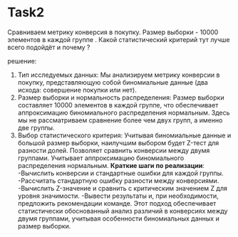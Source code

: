 # Task2

Сравниваем метрику конверсия в покупку. Размер выборки - 10000 элементов в каждой группе . Какой статистический критерий тут лучше всего подойдёт и почему ?

решение:

1. Тип исследуемых данных:
Мы анализируем метрику конверсии в покупку, представляющую собой биномиальные данные (два исхода: совершение покупки или нет).
2. Размер выборки и нормальность распределения:
Размер выборки составляет 10000 элементов в каждой группе, что обеспечивает аппроксимацию биномиального распределения нормальным.
Здесь мы не рассматриваем сравнение более чем двух групп, а именно две группы.
3. Выбор статистического критерия:
Учитывая биномиальные данные и большой размер выборки, наилучшим выбором будет Z-тест для разности долей.
Позволяет сравнить конверсии между двумя группами.
Учитывает аппроксимацию биномиального распределения нормальным.
__Краткие шаги по реализации__:
    -Вычислить конверсии и стандартные ошибки для каждой группы.
    -Рассчитать стандартную ошибку разности между конверсиями.
    -Вычислить Z-значение и сравнить с критическим значением Z для уровня значимости.
    -Вывести результаты и, при необходимости, предложить рекомендации команде.
Этот подход обеспечивает статистически обоснованный анализ различий в конверсиях между двумя группами, учитывая особенности биномиальных данных и размер выборки.
